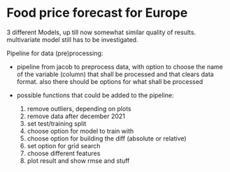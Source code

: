 # Food price forecast for Europe

3 different Models, up till now somewhat similar quality of results. multivariate model still has to be investigated.

Pipeline for data (pre)processing: 

- pipeline from jacob to preprocess data, with option to choose the name of the variable (column) that shall be processed and that clears data format. also there should be options for what shall be processed
- possible functions that could be added to the pipeline:
    
    1. remove outliers, depending on plots
    2. remove data after december 2021
    3. set test/training split
    4. choose option for model to train with
    5. choose option for building the diff (absolute or relative)
    6. set option for grid search
    7. choose different features
    8. plot result and show rmse and stuff




